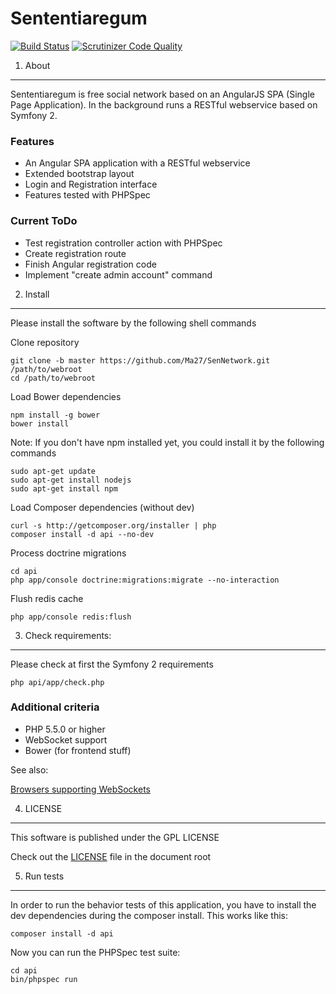 Sententiaregum
==============

[![Build Status](https://travis-ci.org/Ma27/SenNetwork.svg?branch=master)](https://travis-ci.org/Ma27/SenNetwork)
[![Scrutinizer Code Quality](https://scrutinizer-ci.com/g/Ma27/SenNetwork/badges/quality-score.png?b=master)](https://scrutinizer-ci.com/g/Ma27/SenNetwork/?branch=master)


1) About
--------

Sententiaregum is free social network based on an AngularJS SPA (Single Page Application). In the background runs a RESTful 
webservice based on Symfony 2.

### Features

   - An Angular SPA application with a RESTful webservice
   - Extended bootstrap layout
   - Login and Registration interface
   - Features tested with PHPSpec

### Current ToDo

   - Test registration controller action with PHPSpec
   - Create registration route
   - Finish Angular registration code
   - Implement "create admin account" command

2) Install
----------

Please install the software by the following shell commands

Clone repository

    git clone -b master https://github.com/Ma27/SenNetwork.git /path/to/webroot
    cd /path/to/webroot

Load Bower dependencies

    npm install -g bower
    bower install
    
Note: If you don't have npm installed yet, you could install it by the following commands
    
    sudo apt-get update
    sudo apt-get install nodejs
    sudo apt-get install npm

Load Composer dependencies (without dev)

    curl -s http://getcomposer.org/installer | php
    composer install -d api --no-dev
    
Process doctrine migrations

    cd api
    php app/console doctrine:migrations:migrate --no-interaction
    
Flush redis cache

    php app/console redis:flush


3) Check requirements:
----------------------

Please check at first the Symfony 2 requirements

    php api/app/check.php


### Additional criteria

  - PHP 5.5.0 or higher
  - WebSocket support
  - Bower (for frontend stuff)
  
See also:

[Browsers supporting WebSockets](http://caniuse.com/#feat=websockets)


4) LICENSE
----------

This software is published under the GPL LICENSE

Check out the [LICENSE](https://github.com/Ma27/SenNetwork/blob/master/LICENSE) file in the document root


5) Run tests
------------

In order to run the behavior tests of this application, you have to install the dev dependencies during the composer 
install. This works like this:

    composer install -d api
    
Now you can run the PHPSpec test suite:

    cd api
    bin/phpspec run
